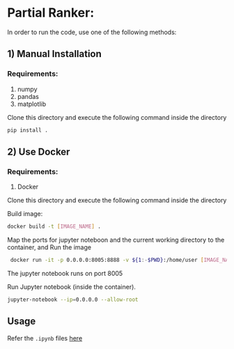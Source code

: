 # Partial Ranker:

In order to run the code, use one of the following methods:

## 1) Manual Installation

### Requirements:

1. numpy
2. pandas
2. matplotlib


Clone this directory and execute the following command inside the directory

```bash
pip install .
```

## 2) Use Docker

### Requirements:

1. Docker

Clone this directory and execute the following command inside the directory

Build image:

```bash
docker build -t [IMAGE_NAME] .
```
Map the ports for jupyter noteboon and the current working directory to the container, and Run the image

```bash
 docker run -it -p 0.0.0.0:8005:8888 -v ${1:-$PWD}:/home/user [IMAGE_NAME]
```
The jupyter notebook runs on port 8005

Run Jupyter notebook (inside the container). 

```bash
jupyter-notebook --ip=0.0.0.0 --allow-root
```

## Usage

Refer the ```.ipynb``` files [here](/examples/simulated)
